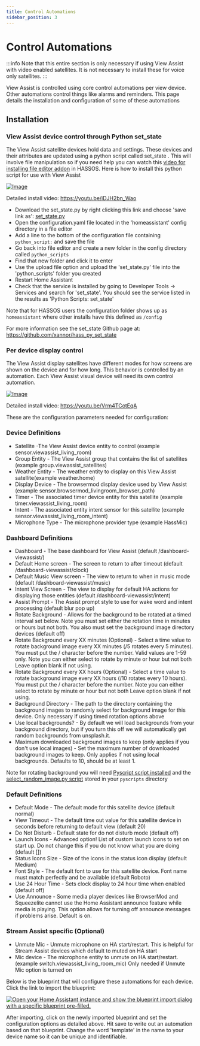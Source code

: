 ```yaml
---
title: Control Automations
sidebar_position: 3
---
```


# Control Automations

:::info
Note that this entire section is only necessary if using View Assist with video enabled satellites.  It is not necessary to install these for voice only satellites.
:::

View Assist is controlled using core control automations per view device.  Other automations control things like alarms and reminders.  This page details the installation and configuration of some of these automations

## Installation

### View Assist device control through Python set_state
The View Assist satellite devices hold data and settings.  These devices and their attributes are updated using a python script called set_state .  This will involve file manipulation so if you need help you can watch this [video for installing file editor addon](https://www.youtube.com/watch?v=ncKWaLpJ1DQ) in HASSOS.  Here is how to install this python script for use with View Assist

[![Image](https://img.youtube.com/vi/iDJH2bn_Wao/mqdefault.jpg)](https://www.youtube.com/watch?v=iDJH2bn_Wao)

Detailed install video:
https://youtu.be/iDJH2bn_Wao


* Download the set_state.py by right clicking this link and choose 'save link as':   <a id="raw-url" href="https://raw.githubusercontent.com/xannor/hass_py_set_state/master/python_scripts/set_state.py">set_state.py</a>
* Open the configuration.yaml file located in the 'homeassistant' config directory in a file editor
* Add a line to the bottom of the configuration file containing ```python_script:``` and save the file
* Go back into file editor and create a new folder in the config directory called ```python_scripts```
* Find that new folder and click it to enter
* Use the upload file option and upload the 'set_state.py' file into the 'python_scripts' folder you created
* Restart Home Assistant
* Check that the service is installed by going to Developer Tools -> Services and search for 'set_state'.  You should see the service listed in the results as 'Python Scripts: set_state'

Note that for HASSOS users the configuration folder shows up as ```homeassistant``` where other installs have this defined as ```/config```

For more information see the set_state Github page at: https://github.com/xannor/hass_py_set_state

### Per device display control
The View Assist display satellites have different modes for how screens are shown on the device and for how long.  This behavior is controlled by an automation.  Each View Assist visual device will need its own control automation.

[![Image](https://img.youtube.com/vi/Vrm4TCotEqA/mqdefault.jpg)](https://www.youtube.com/watch?v=Vrm4TCotEqA)

Detailed install video:
https://youtu.be/Vrm4TCotEqA
  
These are the configuration parameters needed for configuration:

### Device Definitions

* Satellite -The View Assist device entity to control (example sensor.viewassist_living_room)
* Group Entity - The View Assist group that contains the list of satellites (example group.viewassist_satellites)
* Weather Entity - The weather entity to display on this View Assist satellite(example weather.home)
* Display Device - The browsermod display device used by View Assist (example sensor.browsermod_livingroom_browser_path)
* Timer - The associated timer device entity for this satellite (example timer.viewassist_living_room)
* Intent - The associated entity intent sensor for this satellite (example sensor.viewassist_living_room_intent)
* Microphone Type - The microphone provider type (example HassMic)

### Dashboard Definitions

* Dashboard - The base dashboard for View Assist (default /dashboard-viewassist/)
* Default Home screen - The screen to return to after timeout (default /dashboard-viewassist/clock)
* Default Music View screen - The view to return to when in music mode (default /dashboard-viewassist/music)
* Intent View Screen - The view to display for default HA actions for displaying those entities (default /dashboard-viewassist/intent)
* Assist Prompt - The Assist prompt style to use for wake word and intent processing (default blur pop up)
* Rotate Background - Allows for the background to be rotated at a timed interval set below. Note you must set either the rotation time in minutes or hours but not both. You also must set the background image directory devices (default off)
* Rotate Background every XX minutes (Optional) - Select a time value to rotate background image every XX minutes (/5 rotates every 5 minutes). You must put the / character before the number. Valid values are 1-59 only.  Note you can either select to rotate by minute or hour but not both Leave option blank if not using.
* Rotate Background every XX hours (Optional) - Select a time value to rotate background image every XX hours (/10 rotates every 10 hours). You must put the / character before the number.  Note you can either select to rotate by minute or hour but not both Leave option blank if not using.
* Background Directory - The path to the directory containing the background images to randomly select for background image for this device. Only necessary if using timed rotation options above
* Use local backgrounds? - By default we will load backgrounds from your background directory, but if you turn this off we will automatically get random backgrounds from unsplash.it.
* Maximum downloaded background images to keep (only applies if you don't use local images) - Set the maximum number of downloaded background images to keep. Only applies if not using local backgrounds. Defaults to 10, should be at least 1.

Note for rotating background you will need [Pyscript script installed](https://www.youtube.com/watch?v=jpJxZaisbGQ) and the [select_random_image.py script](https://github.com/dinki/View-Assist/blob/main/View_Assist_control_automations/viewassist-select_random_image.py) stored in your `pyscripts` directory

### Default Definitions

* Default Mode - The default mode for this satellite device (default normal)
* View Timeout - The default time out value for this satellite device in seconds before returning to default view (default 20)
* Do Not Disturb - Default state for do not disturb mode (default off)
* Launch Icons - Advanced option! List of custom launch icons to set on start up. Do not change this if you do not know what you are doing (default [])
* Status Icons Size - Size of the icons in the status icon display (default Medium)
* Font Style - The default font to use for this satellite device. Font name must match perfectly and be available (default Roboto)
* Use 24 Hour Time - Sets clock display to 24 hour time when enabled (default off)
* Use Announce - Some media player devices like BrowserMod and Squeezelite cannot use the Home Assistant announce feature while media is playing. This option allows for turning off announce messages if problems arise. Default is on.

### Stream Assist specific (Optional)

* Unmute Mic - Unmute microphone on HA start/restart. This is helpful for Stream Assist devices which default to muted on HA start
* Mic device - The microphone entity to unmute on HA start/restart. (example switch.viewassist_living_room_mic)  Only needed if Unmute Mic option is turned on


Below is the blueprint that will configure these automations for each device.  Click the link to import the blueprint:


[![Open your Home Assistant instance and show the blueprint import dialog with a specific blueprint pre-filled.](https://my.home-assistant.io/badges/blueprint_import.svg)](https://my.home-assistant.io/redirect/blueprint_import/?blueprint_url=https%3A%2F%2Fraw.githubusercontent.com%2Fdinki%2FView-Assist%2Fmain%2FView_Assist_control_automations%2Fblueprint-devicecontrol.yaml)

After importing, click on the newly imported blueprint and set the configuration options as detailed above.  Hit save to write out an automation based on that blueprint.  Change the word 'template' in the name to your device name so it can be unique and identifiable.

